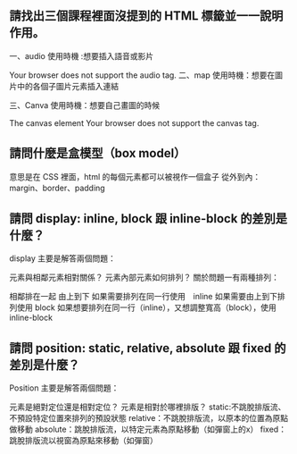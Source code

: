## 請找出三個課程裡面沒提到的 HTML 標籤並一一說明作用。
一、audio 使用時機 :想要插入語音或影片

Your browser does not support the audio tag.
二、map 使用時機：想要在圖片中的各個子圖片元素插入連結


三、Canva 使用時機：想要自己畫圖的時候

The canvas element
Your browser does not support the canvas tag.

<script> let c = document.getElementById("myCanvas"); var ctx = c.getContext("2d"); ctx.fillStyle = "#FF0000"; ctx
.fillRect(0, 0, 80, 100); </script>
## 請問什麼是盒模型（box model）
意思是在 CSS 裡面，html 的每個元素都可以被視作一個盒子 從外到內：margin、border、padding

## 請問 display: inline, block 跟 inline-block 的差別是什麼？
display 主要是解答兩個問題：

元素與相鄰元素相對關係？
元素內部元素如何排列？
關於問題一有兩種排列：

相鄰排在一起
由上到下
如果需要排列在同一行使用　inline 如果需要由上到下排列使用 block 如果想要排列在同一行（inline），又想調整寬高（block），使用 inline-block

## 請問 position: static, relative, absolute 跟 fixed 的差別是什麼？
Position 主要是解答兩個問題：

元素是絕對定位還是相對定位？
元素是相對於哪裡排版？
static:不跳脫排版流、不預設特定位置來排列的預設狀態 relative：不跳脫排版流，以原本的位置為原點做移動 absolute：跳脫排版流，以特定元素為原點移動（如彈窗上的x） fixed：跳脫排版流以視窗為原點來移動（如彈窗）
